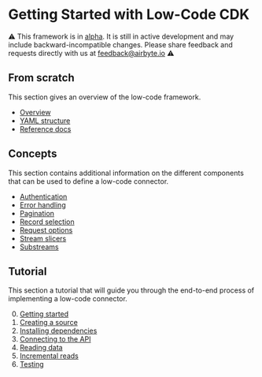 # Getting Started with Low-Code CDK

:warning: This framework is in [alpha](https://docs.airbyte.com/project-overview/product-release-stages/#alpha). It is still in active development and may include backward-incompatible changes. Please share feedback and requests directly with us at feedback@airbyte.io :warning:

## From scratch

This section gives an overview of the low-code framework.

- [Overview](overview.md)
- [YAML structure](yaml-structure.md)
- [Reference docs](https://airbyte-cdk.readthedocs.io/en/latest/api/airbyte_cdk.sources.declarative.html)

## Concepts

This section contains additional information on the different components that can be used to define a low-code connector.

- [Authentication](authentication.md)
- [Error handling](error-handling.md)
- [Pagination](pagination.md)
- [Record selection](record-selector.md)
- [Request options](request-options.md)
- [Stream slicers](stream-slicers.md)
- [Substreams](substreams.md)

## Tutorial

This section a tutorial that will guide you through the end-to-end process of implementing a low-code connector.

0. [Getting started](tutorial/0-getting-started.md)
1. [Creating a source](tutorial/1-create-source.md)
2. [Installing dependencies](tutorial/2-install-dependencies.md)
3. [Connecting to the API](tutorial/3-connecting-to-the-API-source.md)
4. [Reading data](tutorial/4-reading-data.md)
5. [Incremental reads](tutorial/5-incremental-reads.md)
6. [Testing](tutorial/6-testing.md)

